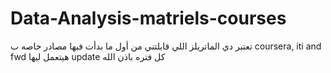 # Data-Analysis-matriels-courses
 تعتبر دي الماتريلز اللي قابلتني من أول ما بدأت فيها مصادر خاصه ب
  coursera, iti and fwd 
  هيتعمل ليها update كل فتره باذن الله 
 
